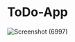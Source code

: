 # ToDo-App
![Screenshot (6997)](https://user-images.githubusercontent.com/63353137/175824416-caee0bf9-f578-4c4e-bce0-cdb9a2b5f551.png)
